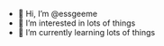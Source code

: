 - 👋 Hi, I’m @essgeeme
- 👀 I’m interested in lots of things
- 🌱 I’m currently learning lots of things
